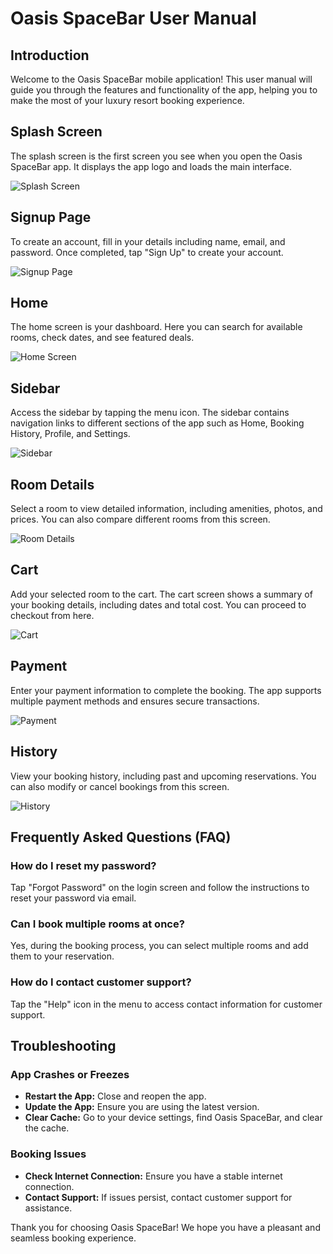 # Oasis SpaceBar User Manual

## Introduction
Welcome to the Oasis SpaceBar mobile application! This user manual will guide you through the features and functionality of the app, helping you to make the most of your luxury resort booking experience.

## Splash Screen
The splash screen is the first screen you see when you open the Oasis SpaceBar app. It displays the app logo and loads the main interface.

![Splash Screen](Assets/splash-screen.png)

## Signup Page
To create an account, fill in your details including name, email, and password. Once completed, tap "Sign Up" to create your account.

![Signup Page](Assets/signup-page.png)

## Home
The home screen is your dashboard. Here you can search for available rooms, check dates, and see featured deals.

![Home Screen](Assets/home-screen.png)

## Sidebar
Access the sidebar by tapping the menu icon. The sidebar contains navigation links to different sections of the app such as Home, Booking History, Profile, and Settings.

![Sidebar](Assets/sidebar.png)

## Room Details
Select a room to view detailed information, including amenities, photos, and prices. You can also compare different rooms from this screen.

![Room Details](Assets/room-details.png)

## Cart
Add your selected room to the cart. The cart screen shows a summary of your booking details, including dates and total cost. You can proceed to checkout from here.

![Cart](Assets/cart.png)

## Payment
Enter your payment information to complete the booking. The app supports multiple payment methods and ensures secure transactions.

![Payment](Assets/payment.png)

## History
View your booking history, including past and upcoming reservations. You can also modify or cancel bookings from this screen.

![History](Assets/history.png)

## Frequently Asked Questions (FAQ)
### How do I reset my password?
Tap "Forgot Password" on the login screen and follow the instructions to reset your password via email.

### Can I book multiple rooms at once?
Yes, during the booking process, you can select multiple rooms and add them to your reservation.

### How do I contact customer support?
Tap the "Help" icon in the menu to access contact information for customer support.

## Troubleshooting
### App Crashes or Freezes
- **Restart the App:** Close and reopen the app.
- **Update the App:** Ensure you are using the latest version.
- **Clear Cache:** Go to your device settings, find Oasis SpaceBar, and clear the cache.

### Booking Issues
- **Check Internet Connection:** Ensure you have a stable internet connection.
- **Contact Support:** If issues persist, contact customer support for assistance.

Thank you for choosing Oasis SpaceBar! We hope you have a pleasant and seamless booking experience.
